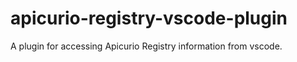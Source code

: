 # apicurio-registry-vscode-plugin
A plugin for accessing Apicurio Registry information from vscode.
